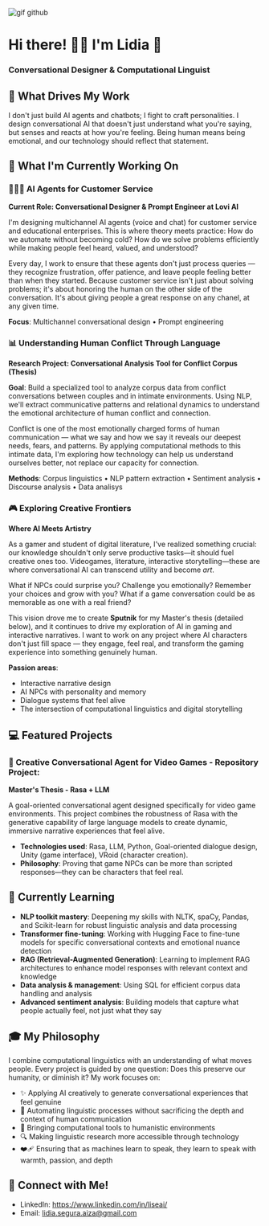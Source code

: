 ![gif github](https://github.com/user-attachments/assets/9f14bfd0-5262-4edc-b273-d30db01494ca)

# Hi there! 👋🏻 I'm Lidia 💌
### Conversational Designer & Computational Linguist 

## 🌟 What Drives My Work

I don't just build AI agents and chatbots; I fight to craft personalities. I design conversational AI that doesn't just understand what you're saying, but senses and reacts at how you're feeling. Being human means being emotional, and our technology should reflect that statement.

## 📑 What I'm Currently Working On

### 👩🏻‍💻 AI Agents for Customer Service
**Current Role: Conversational Designer & Prompt Engineer at Lovi AI**

I'm designing multichannel AI agents (voice and chat) for customer service and educational enterprises. This is where theory meets practice: How do we automate without becoming cold? How do we solve problems efficiently while making people feel heard, valued, and understood? 

Every day, I work to ensure that these agents don't just process queries — they recognize frustration, offer patience, and leave people feeling better than when they started. Because customer service isn't just about solving problems; it's about honoring the human on the other side of the conversation. It's about giving people a great response on any chanel, at any given time.

**Focus**: Multichannel conversational design • Prompt engineering 

### 📊 Understanding Human Conflict Through Language
**Research Project: Conversational Analysis Tool for Conflict Corpus (Thesis)**

**Goal**: Build a specialized tool to analyze corpus data from conflict conversations between couples and in intimate environments. Using NLP, we'll extract communicative patterns and relational dynamics to understand the emotional architecture of human conflict and connection.

Conflict is one of the most emotionally charged forms of human communication — what we say and how we say it reveals our deepest needs, fears, and patterns. By applying computational methods to this intimate data, I'm exploring how technology can help us understand ourselves better, not replace our capacity for connection.

**Methods**: Corpus linguistics • NLP pattern extraction • Sentiment analysis • Discourse analysis • Data analisys

### 🎮 Exploring Creative Frontiers
**Where AI Meets Artistry**

As a gamer and student of digital literature, I've realized something crucial: our knowledge shouldn't only serve productive tasks—it should fuel creative ones too. Videogames, literature, interactive storytelling—these are where conversational AI can transcend utility and become *art*.

What if NPCs could surprise you? Challenge you emotionally? Remember your choices and grow with you? What if a game conversation could be as memorable as one with a real friend?

This vision drove me to create **Sputnik** for my Master's thesis (detailed below), and it continues to drive my exploration of AI in gaming and interactive narratives. I want to work on any project where AI characters don't just fill space — they engage, feel real, and transform the gaming experience into something genuinely human.

**Passion areas**: 
* Interactive narrative design
* AI NPCs with personality and memory
* Dialogue systems that feel alive
* The intersection of computational linguistics and digital storytelling

## 💻 Featured Projects

### 👾 Creative Conversational Agent for Video Games - Repository Project:

**Master's Thesis - Rasa + LLM**

A goal-oriented conversational agent designed specifically for video game environments. This project combines the robustness of Rasa with the generative capability of large language models to create dynamic, immersive narrative experiences that feel alive.

- **Technologies used**: Rasa, LLM, Python, Goal-oriented dialogue design, Unity (game interface), VRoid (character creation).
- **Philosophy**: Proving that game NPCs can be more than scripted responses—they can be characters that feel real.

## 🌱 Currently Learning

* **NLP toolkit mastery**: Deepening my skills with NLTK, spaCy, Pandas, and Scikit-learn for robust linguistic analysis and data processing
* **Transformer fine-tuning**: Working with Hugging Face to fine-tune models for specific conversational contexts and emotional nuance detection
* **RAG (Retrieval-Augmented Generation)**: Learning to implement RAG architectures to enhance model responses with relevant context and knowledge
* **Data analysis & management**: Using SQL for efficient corpus data handling and analysis
* **Advanced sentiment analysis**: Building models that capture what people actually feel, not just what they say

## 🎓 My Philosophy

I combine computational linguistics with an understanding of what moves people. Every project is guided by one question: Does this preserve our humanity, or diminish it?
My work focuses on:

- ✨ Applying AI creatively to generate conversational experiences that feel genuine
- 🔧 Automating linguistic processes without sacrificing the depth and context of human communication
- 👥 Bringing computational tools to humanistic environments
- 🔍 Making linguistic research more accessible through technology
- ❤️‍🩹 Ensuring that as machines learn to speak, they learn to speak with warmth, passion, and depth

## 💌 Connect with Me!

- LinkedIn: https://www.linkedin.com/in/liseai/
- Email: lidia.segura.aiza@gmail.com
